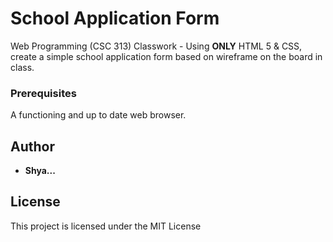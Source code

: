 # School Application Form
Web Programming (CSC 313) Classwork - Using **ONLY** HTML 5 & CSS, create a simple school application form based on wireframe on the board in class.


### Prerequisites

A functioning and up to date web browser.

## Author

* **Shya...** 

## License

This project is licensed under the MIT License
